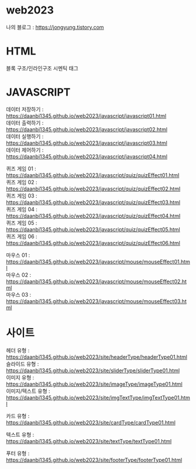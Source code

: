# web2023

 나의 블로그 : https://jongyung.tistory.com
 
# HTML
블록 구조/인라인구조
시멘틱 태그

# JAVASCRIPT
데이터 저장하기 : https://daanbi1345.github.io/web2023/javascript/javascript01.html  
데이터 출력하기 : https://daanbi1345.github.io/web2023/javascript/javascript02.html  
데이터 실행하기 : https://daanbi1345.github.io/web2023/javascript/javascript03.html   
데이터 제어하기 : https://daanbi1345.github.io/web2023/javascript/javascript04.html   

퀴즈 게임 01 : https://daanbi1345.github.io/web2023/javascript/quiz/quizEffect01.html   
퀴즈 게임 02 : https://daanbi1345.github.io/web2023/javascript/quiz/quizEffect02.html   
퀴즈 게임 03 : https://daanbi1345.github.io/web2023/javascript/quiz/quizEffect03.html   
퀴즈 게임 04 : https://daanbi1345.github.io/web2023/javascript/quiz/quizEffect04.html   
퀴즈 게임 05 : https://daanbi1345.github.io/web2023/javascript/quiz/quizEffect05.html   
퀴즈 게임 06 : https://daanbi1345.github.io/web2023/javascript/quiz/quizEffect06.html




마우스 01 : https://daanbi1345.github.io/web2023/javascript/mouse/mouseEffect01.html   
마우스 02 : https://daanbi1345.github.io/web2023/javascript/mouse/mouseEffect02.html   
마우스 03 : https://daanbi1345.github.io/web2023/javascript/mouse/mouseEffect03.html

# 사이트   
헤더 유형 : https://daanbi1345.github.io/web2023/site/headerType/headerType01.html   
슬라이드 유형 :   https://daanbi1345.github.io/web2023/site/sliderType/sliderType01.html   
이미지 유형 :   https://daanbi1345.github.io/web2023/site/imageType/imageType01.html   
이미지/텍스트 유형 : https://daanbi1345.github.io/web2023/site/imgTextType/imgTextType01.html   

카드 유형 :   https://daanbi1345.github.io/web2023/site/cardType/cardType01.html   
   
텍스트 유형 :   https://daanbi1345.github.io/web2023/site/textType/textType01.html   
   
  
   
푸터 유형 : https://daanbi1345.github.io/web2023/site/footerType/footerType01.html

